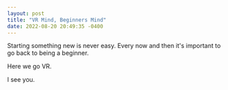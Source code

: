 ```yaml
---
layout: post
title: "VR Mind, Beginners Mind"
date: 2022-08-20 20:49:35 -0400
---
```


Starting something new is never easy. Every now and then it's important to go back to being a beginner.

Here we go VR.

I see you.
